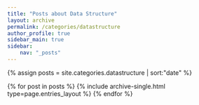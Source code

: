 ```yaml
---
title: "Posts about Data Structure"
layout: archive
permalink: /categories/datastructure
author_profile: true
sidebar_main: true
sidebar:
    nav: "_posts"
---
```


{% assign posts = site.categories.datastructure | sort:"date" %}

{% for post in posts %}
  {% include archive-single.html type=page.entries_layout %}
{% endfor %}
